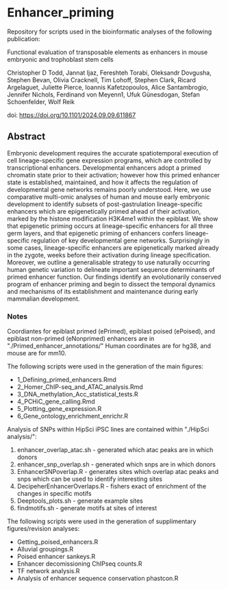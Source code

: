 # Enhancer_priming

Repository for scripts used in the bioinformatic analyses of the following publication:

Functional evaluation of transposable elements as enhancers in mouse embryonic and trophoblast stem cells

Christopher D Todd, Jannat Ijaz, Fereshteh Torabi, Oleksandr Dovgusha, Stephen Bevan, Olivia Cracknell, Tim Lohoff, Stephen Clark, Ricard Argelaguet, Juliette Pierce, Ioannis Kafetzopoulos, Alice Santambrogio, Jennifer Nichols, Ferdinand von Meyenn1, Ufuk Günesdogan, Stefan Schoenfelder, Wolf Reik

doi:  https://doi.org/10.1101/2024.09.09.611867 


## Abstract

Embryonic development requires the accurate spatiotemporal execution of cell lineage-specific gene expression programs, which are controlled by transcriptional enhancers. Developmental enhancers adopt a primed chromatin state prior to their activation; however how this primed enhancer state is established, maintained, and how it affects the regulation of developmental gene networks remains poorly understood. Here, we use comparative multi-omic analyses of human and mouse early embryonic development to identify subsets of post-gastrulation lineage-specific enhancers which are epigenetically primed ahead of their activation, marked by the histone modification H3K4me1 within the epiblast. We show that epigenetic priming occurs at lineage-specific enhancers for all three germ layers, and that epigenetic priming of enhancers confers lineage-specific regulation of key developmental gene networks. Surprisingly in some cases, lineage-specific enhancers are epigenetically marked already in the zygote, weeks before their activation during lineage specification. Moreover, we outline a generalisable strategy to use naturally occurring human genetic variation to delineate important sequence determinants of primed enhancer function. Our findings identify an evolutionarily conserved program of enhancer priming and begin to dissect the temporal dynamics and mechanisms of its establishment and maintenance during early mammalian development.


### Notes
Coordiantes for epiblast primed (ePrimed), epiblast poised (ePoised), and epiblast non-primed (eNonprimed) enhancers are in "./Primed_enhancer_annotations/"
Human coordinates are for hg38, and mouse are for mm10. 

The following scripts were used in the generation of the main figures:
- 1_Defining_primed_enhancers.Rmd
- 2_Homer_ChIP-seq_and_ATAC_analysis.Rmd
- 3_DNA_methylation_Acc_statistical_tests.R
- 4_PCHiC_gene_calling.Rmd
- 5_Plotting_gene_expression.R
- 6_Gene_ontology_enrichment_enrichr.R

Analysis of SNPs within HipSci iPSC lines are contained within "./HipSci analysis/":
1. enhancer_overlap_atac.sh - generated which atac peaks are in which donors
2. enhancer_snp_overlap.sh - generated which snps are in which donors
3. EnhancerSNPoverlap.R - generates sites which overlap atac peaks and snps which can be used to identify interesting sites
4. DecipeherEnhancerOverlaps.R - fishers exact of enrichment of the changes in specific motifs
5. Deeptools_plots.sh - generate example sites
6. findmotifs.sh - generate motifs at sites of interest

The following scripts were used in the generation of supplimentary figures/revision analyses:
- Getting_poised_enhancers.R
- Alluvial groupings.R
- Poised enhancer sankeys.R
- Enhancer decomissioning ChIPseq counts.R
- TF network analysis.R
- Analysis of enhancer sequence conservation phastcon.R
